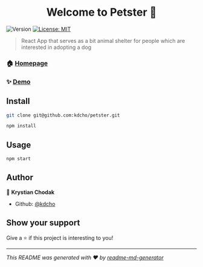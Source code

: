 <h1 align="center">Welcome to Petster 👋</h1>
<p>
  <img alt="Version" src="https://img.shields.io/badge/version-0.1.0-blue.svg?cacheSeconds=2592000" />
  <a href="#" target="_blank">
    <img alt="License: MIT" src="https://img.shields.io/badge/License-MIT  -yellow.svg" />
  </a>
</p>

> React App that serves as a bit animal shelter for people which are interested in adopting a dog

### 🏠 [Homepage](https://petster.now.sh)

### ✨ [Demo](https://petster.now.sh)

## Install

```sh
git clone git@github.com:kdcho/petster.git
```

```sh
npm install
```

## Usage

```sh
npm start
```

## Author

👤 **Krystian Chodak**

- Github: [@kdcho](https://github.com/kdcho)

## Show your support

Give a ⭐️ if this project is interesting to you!

---

_This README was generated with ❤️ by [readme-md-generator](https://github.com/kefranabg/readme-md-generator)_
